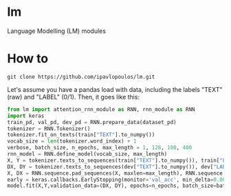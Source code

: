 # lm
Language Modelling (LM) modules

# How to
```
git clone https://github.com/ipavlopoulos/lm.git
```
Let's assume you have a pandas load with data, including the labels "TEXT" (raw) and "LABEL" (0/1). Then, it goes like this:
```python
from lm import attention_rnn_module as RNN, rnn_module as RNN
import keras
train_pd, val_pd, dev_pd = RNN.prepare_data(dataset_pd)
tokenizer = RNN.Tokenizer()
tokenizer.fit_on_texts(train["TEXT"].to_numpy())
vocab_size = len(tokenizer.word_index) + 1
verbose, batch_size, n_epochs, max_length = 1, 128, 100, 400
rnn_model = RNN.define_model(vocab_size, max_length)
X, Y = tokenizer.texts_to_sequences(train["TEXT"].to_numpy()), train["LABEL"].to_numpy()
DX, DY = tokenizer.texts_to_sequences(dev["TEXT"].to_numpy()), dev["LABEL"].to_numpy()
X, DX = RNN.sequence.pad_sequences(X, maxlen=max_length), RNN.sequence.pad_sequences(DX, maxlen=max_length) # padding
early = keras.callbacks.EarlyStopping(monitor='val_acc', min_delta=0.001, patience=3, verbose=1, mode='auto', restore_best_weights=True)
model.fit(X,Y,validation_data=(DX, DY), epochs=n_epochs, batch_size=batch_size, verbose=verbose, callbacks=[early])
